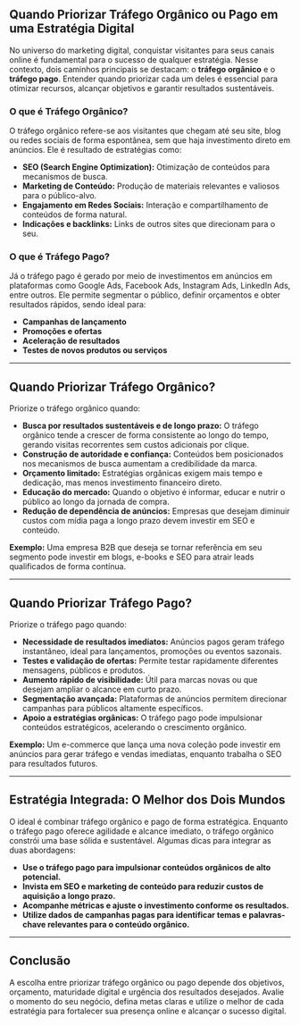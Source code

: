 
## Quando Priorizar Tráfego Orgânico ou Pago em uma Estratégia Digital

No universo do marketing digital, conquistar visitantes para seus canais online é fundamental para o sucesso de qualquer estratégia. Nesse contexto, dois caminhos principais se destacam: o **tráfego orgânico** e o **tráfego pago**. Entender quando priorizar cada um deles é essencial para otimizar recursos, alcançar objetivos e garantir resultados sustentáveis.

### O que é Tráfego Orgânico?

O tráfego orgânico refere-se aos visitantes que chegam até seu site, blog ou redes sociais de forma espontânea, sem que haja investimento direto em anúncios. Ele é resultado de estratégias como:

- **SEO (Search Engine Optimization):** Otimização de conteúdos para mecanismos de busca.
- **Marketing de Conteúdo:** Produção de materiais relevantes e valiosos para o público-alvo.
- **Engajamento em Redes Sociais:** Interação e compartilhamento de conteúdos de forma natural.
- **Indicações e backlinks:** Links de outros sites que direcionam para o seu.

### O que é Tráfego Pago?

Já o tráfego pago é gerado por meio de investimentos em anúncios em plataformas como Google Ads, Facebook Ads, Instagram Ads, LinkedIn Ads, entre outros. Ele permite segmentar o público, definir orçamentos e obter resultados rápidos, sendo ideal para:

- **Campanhas de lançamento**
- **Promoções e ofertas**
- **Aceleração de resultados**
- **Testes de novos produtos ou serviços**

---

## Quando Priorizar Tráfego Orgânico?

Priorize o tráfego orgânico quando:

- **Busca por resultados sustentáveis e de longo prazo:** O tráfego orgânico tende a crescer de forma consistente ao longo do tempo, gerando visitas recorrentes sem custos adicionais por clique.
- **Construção de autoridade e confiança:** Conteúdos bem posicionados nos mecanismos de busca aumentam a credibilidade da marca.
- **Orçamento limitado:** Estratégias orgânicas exigem mais tempo e dedicação, mas menos investimento financeiro direto.
- **Educação do mercado:** Quando o objetivo é informar, educar e nutrir o público ao longo da jornada de compra.
- **Redução de dependência de anúncios:** Empresas que desejam diminuir custos com mídia paga a longo prazo devem investir em SEO e conteúdo.

**Exemplo:** Uma empresa B2B que deseja se tornar referência em seu segmento pode investir em blogs, e-books e SEO para atrair leads qualificados de forma contínua.

---

## Quando Priorizar Tráfego Pago?

Priorize o tráfego pago quando:

- **Necessidade de resultados imediatos:** Anúncios pagos geram tráfego instantâneo, ideal para lançamentos, promoções ou eventos sazonais.
- **Testes e validação de ofertas:** Permite testar rapidamente diferentes mensagens, públicos e produtos.
- **Aumento rápido de visibilidade:** Útil para marcas novas ou que desejam ampliar o alcance em curto prazo.
- **Segmentação avançada:** Plataformas de anúncios permitem direcionar campanhas para públicos altamente específicos.
- **Apoio a estratégias orgânicas:** O tráfego pago pode impulsionar conteúdos estratégicos, acelerando o crescimento orgânico.

**Exemplo:** Um e-commerce que lança uma nova coleção pode investir em anúncios para gerar tráfego e vendas imediatas, enquanto trabalha o SEO para resultados futuros.

---

## Estratégia Integrada: O Melhor dos Dois Mundos

O ideal é combinar tráfego orgânico e pago de forma estratégica. Enquanto o tráfego pago oferece agilidade e alcance imediato, o tráfego orgânico constrói uma base sólida e sustentável. Algumas dicas para integrar as duas abordagens:

- **Use o tráfego pago para impulsionar conteúdos orgânicos de alto potencial.**
- **Invista em SEO e marketing de conteúdo para reduzir custos de aquisição a longo prazo.**
- **Acompanhe métricas e ajuste o investimento conforme os resultados.**
- **Utilize dados de campanhas pagas para identificar temas e palavras-chave relevantes para o conteúdo orgânico.**

---

## Conclusão

A escolha entre priorizar tráfego orgânico ou pago depende dos objetivos, orçamento, maturidade digital e urgência dos resultados desejados. Avalie o momento do seu negócio, defina metas claras e utilize o melhor de cada estratégia para fortalecer sua presença online e alcançar o sucesso digital.
```
